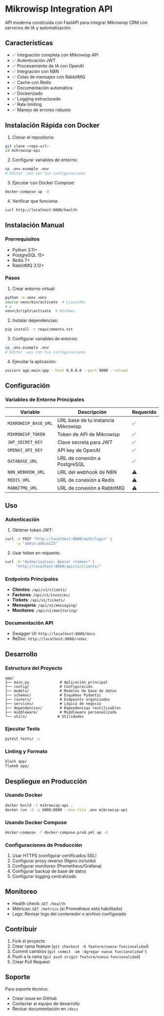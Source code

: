# Mikrowisp Integration API

API moderna construida con FastAPI para integrar Mikrowisp CRM con servicios de IA y automatización.

## Características

- ✅ Integración completa con Mikrowisp API
- ✅ Autenticación JWT
- ✅ Procesamiento de IA con OpenAI
- ✅ Integración con N8N
- ✅ Colas de mensajes con RabbitMQ
- ✅ Cache con Redis
- ✅ Documentación automática
- ✅ Dockerizado
- ✅ Logging estructurado
- ✅ Rate limiting
- ✅ Manejo de errores robusto

## Instalación Rápida con Docker

1. Clonar el repositorio:
```bash
git clone <repo-url>
cd mikrowisp-api
```

2. Configurar variables de entorno:
```bash
cp .env.example .env
# Editar .env con tus configuraciones
```

3. Ejecutar con Docker Compose:
```bash
docker-compose up -d
```

4. Verificar que funciona:
```bash
curl http://localhost:8000/health
```

## Instalación Manual

### Prerrequisitos

- Python 3.11+
- PostgreSQL 15+
- Redis 7+
- RabbitMQ 3.12+

### Pasos

1. Crear entorno virtual:
```bash
python -m venv venv
source venv/bin/activate  # Linux/Mac
# o
venv\Scripts\activate  # Windows
```

2. Instalar dependencias:
```bash
pip install -r requirements.txt
```

3. Configurar variables de entorno:
```bash
cp .env.example .env
# Editar .env con tus configuraciones
```

4. Ejecutar la aplicación:
```bash
uvicorn app.main:app --host 0.0.0.0 --port 8000 --reload
```

## Configuración

### Variables de Entorno Principales

| Variable | Descripción | Requerido |
|----------|-------------|-----------|
| `MIKROWISP_BASE_URL` | URL base de tu instancia Mikrowisp | ✅ |
| `MIKROWISP_TOKEN` | Token de API de Mikrowisp | ✅ |
| `JWT_SECRET_KEY` | Clave secreta para JWT | ✅ |
| `OPENAI_API_KEY` | API key de OpenAI | ✅ |
| `DATABASE_URL` | URL de conexión a PostgreSQL | ✅ |
| `N8N_WEBHOOK_URL` | URL del webhook de N8N | ⚠️ |
| `REDIS_URL` | URL de conexión a Redis | ⚠️ |
| `RABBITMQ_URL` | URL de conexión a RabbitMQ | ⚠️ |

## Uso

### Autenticación

1. Obtener token JWT:
```bash
curl -X POST "http://localhost:8000/auth/login" \
     -u "admin:admin123"
```

2. Usar token en requests:
```bash
curl -H "Authorization: Bearer <token>" \
     "http://localhost:8000/api/v1/clients/"
```

### Endpoints Principales

- **Clientes**: `/api/v1/clients/`
- **Facturas**: `/api/v1/invoices/`
- **Tickets**: `/api/v1/tickets/`
- **Mensajería**: `/api/v1/messaging/`
- **Monitoreo**: `/api/v1/monitoring/`

### Documentación API

- Swagger UI: `http://localhost:8000/docs`
- ReDoc: `http://localhost:8000/redoc`

## Desarrollo

### Estructura del Proyecto

```
app/
├── main.py              # Aplicación principal
├── config/              # Configuración
├── models/              # Modelos de base de datos
├── schemas/             # Esquemas Pydantic
├── routers/             # Endpoints organizados
├── services/            # Lógica de negocio
├── dependencies/        # Dependencias reutilizables
├── middleware/          # Middleware personalizado
└── utils/              # Utilidades
```

### Ejecutar Tests

```bash
pytest tests/ -v
```

### Linting y Formato

```bash
black app/
flake8 app/
```

## Despliegue en Producción

### Usando Docker

```bash
docker build -t mikrowisp-api .
docker run -d -p 8000:8000 --env-file .env mikrowisp-api
```

### Usando Docker Compose

```bash
docker-compose -f docker-compose.prod.yml up -d
```

### Configuraciones de Producción

1. Usar HTTPS (configurar certificados SSL)
2. Configurar proxy reverso (Nginx incluido)
3. Configurar monitoreo (Prometheus/Grafana)
4. Configurar backup de base de datos
5. Configurar logging centralizado

## Monitoreo

- Health check: `GET /health`
- Métricas: `GET /metrics` (si Prometheus está habilitado)
- Logs: Revisar logs del contenedor o archivo configurado

## Contribuir

1. Fork el proyecto
2. Crear rama feature (`git checkout -b feature/nueva-funcionalidad`)
3. Commit cambios (`git commit -am 'Agregar nueva funcionalidad'`)
4. Push a la rama (`git push origin feature/nueva-funcionalidad`)
5. Crear Pull Request

## Soporte

Para soporte técnico:
- Crear issue en GitHub
- Contactar al equipo de desarrollo
- Revisar documentación en `/docs`
```